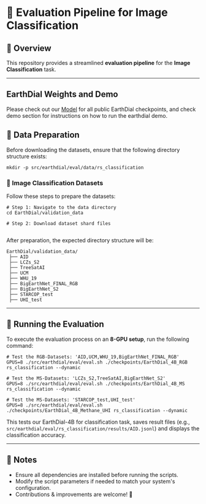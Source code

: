 # 📌 Evaluation Pipeline for Image Classification

## 🌟 Overview
This repository provides a streamlined **evaluation pipeline** for the **Image Classification** task.

---

## EarthDial Weights and Demo
Please check out our [Model](https://huggingface.co/akshaydudhane/EarthDial_4B_RGB) for all public EarthDial checkpoints, and check demo section for instructions on how to run the earthdial demo.

## 📂 Data Preparation

Before downloading the datasets, ensure that the following directory structure exists:

```shell
mkdir -p src/earthdial/eval/data/rs_classification
```

### 📸 Image Classification Datasets
Follow these steps to prepare the datasets:

```shell
# Step 1: Navigate to the data directory
cd EarthDial/validation_data

# Step 2: Download dataset shard files


```

After preparation, the expected directory structure will be:

```shell
EarthDial/validation_data/
 ├── AID
 ├── LCZs_S2
 ├── TreeSatAI
 ├── UCM
 ├── WHU_19 
 ├── BigEarthNet_FINAL_RGB
 ├── BigEarthNet_S2
 ├── STARCOP_test
 ├── UHI_test
```

---

## 🚀 Running the Evaluation

To execute the evaluation process on an **8-GPU setup**, run the following command:

```shell
# Test the RGB-Datasets: 'AID,UCM,WHU_19,BigEarthNet_FINAL_RGB'
GPUS=8 ./src/earthdial/eval/eval.sh ./checkpoints/EarthDial_4B_RGB rs_classification --dynamic

# Test the MS-Datasets: 'LCZs_S2,TreeSatAI,BigEarthNet_S2'
GPUS=8 ./src/earthdial/eval/eval.sh ./checkpoints/EarthDial_4B_MS rs_classification --dynamic

# Test the MS-Datasets: 'STARCOP_test,UHI_test'
GPUS=8 ./src/earthdial/eval/eval.sh ./checkpoints/EarthDial_4B_Methane_UHI rs_classification --dynamic
```

This tests our EarthDial-4B for classification task, saves result files (e.g., `src/earthdial/eval/rs_classification/results/AID.jsonl`) and displays the classification accuracy.

---

## 📌 Notes
- Ensure all dependencies are installed before running the scripts.
- Modify the script parameters if needed to match your system's configuration.
- Contributions & improvements are welcome! 🚀

